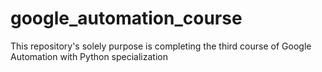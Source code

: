 # google_automation_course
This repository's solely purpose is completing the third course of Google Automation with Python specialization
